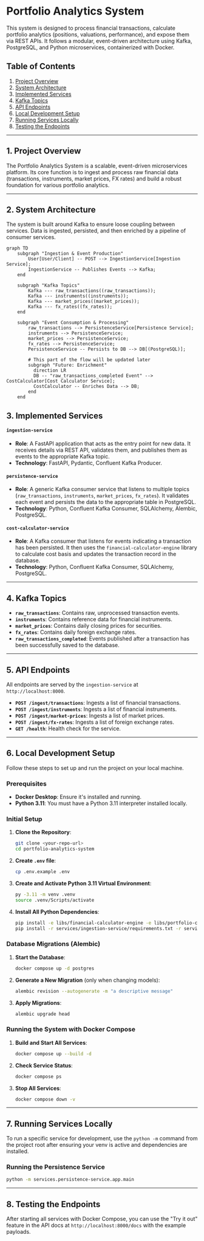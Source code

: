 
# Portfolio Analytics System

This system is designed to process financial transactions, calculate portfolio analytics (positions, valuations, performance), and expose them via REST APIs. It follows a modular, event-driven architecture using Kafka, PostgreSQL, and Python microservices, containerized with Docker.

## Table of Contents

1.  [Project Overview](#1-project-overview)
2.  [System Architecture](#2-system-architecture)
3.  [Implemented Services](#3-implemented-services)
4.  [Kafka Topics](#4-kafka-topics)
5.  [API Endpoints](#5-api-endpoints)
6.  [Local Development Setup](#6-local-development-setup)
7.  [Running Services Locally](#7-running-services-locally)
8.  [Testing the Endpoints](#8-testing-the-endpoints)

---

## 1. Project Overview

The Portfolio Analytics System is a scalable, event-driven microservices platform. Its core function is to ingest and process raw financial data (transactions, instruments, market prices, FX rates) and build a robust foundation for various portfolio analytics.

---

## 2. System Architecture

The system is built around Kafka to ensure loose coupling between services. Data is ingested, persisted, and then enriched by a pipeline of consumer services.

```mermaid
graph TD
    subgraph "Ingestion & Event Production"
        User[User/Client] -- POST --> IngestionService[Ingestion Service];
        IngestionService -- Publishes Events --> Kafka;
    end

    subgraph "Kafka Topics"
        Kafka --- raw_transactions((raw_transactions));
        Kafka --- instruments((instruments));
        Kafka --- market_prices((market_prices));
        Kafka --- fx_rates((fx_rates));
    end

    subgraph "Event Consumption & Processing"
        raw_transactions --> PersistenceService[Persistence Service];
        instruments --> PersistenceService;
        market_prices --> PersistenceService;
        fx_rates --> PersistenceService;
        PersistenceService -- Persists to DB --> DB[(PostgreSQL)];
        
        # This part of the flow will be updated later
        subgraph "Future: Enrichment"
          direction LR
          DB -- "raw_transactions_completed Event" --> CostCalculator[Cost Calculator Service];
          CostCalculator -- Enriches Data --> DB;
        end
    end
````

## 3\. Implemented Services

#### `ingestion-service`

  * **Role**: A FastAPI application that acts as the entry point for new data. It receives details via REST API, validates them, and publishes them as events to the appropriate Kafka topic.
  * **Technology**: FastAPI, Pydantic, Confluent Kafka Producer.

#### `persistence-service`

  * **Role**: A generic Kafka consumer service that listens to multiple topics (`raw_transactions`, `instruments`, `market_prices`, `fx_rates`). It validates each event and persists the data to the appropriate table in PostgreSQL.
  * **Technology**: Python, Confluent Kafka Consumer, SQLAlchemy, Alembic, PostgreSQL.

#### `cost-calculator-service`

  * **Role**: A Kafka consumer that listens for events indicating a transaction has been persisted. It then uses the `financial-calculator-engine` library to calculate cost basis and updates the transaction record in the database.
  * **Technology**: Python, Confluent Kafka Consumer, SQLAlchemy, PostgreSQL.

-----

## 4\. Kafka Topics

  * **`raw_transactions`**: Contains raw, unprocessed transaction events.
  * **`instruments`**: Contains reference data for financial instruments.
  * **`market_prices`**: Contains daily closing prices for securities.
  * **`fx_rates`**: Contains daily foreign exchange rates.
  * **`raw_transactions_completed`**: Events published after a transaction has been successfully saved to the database.

-----

## 5\. API Endpoints

All endpoints are served by the `ingestion-service` at `http://localhost:8000`.

  * **`POST /ingest/transactions`**: Ingests a list of financial transactions.
  * **`POST /ingest/instruments`**: Ingests a list of financial instruments.
  * **`POST /ingest/market-prices`**: Ingests a list of market prices.
  * **`POST /ingest/fx-rates`**: Ingests a list of foreign exchange rates.
  * **`GET /health`**: Health check for the service.

-----

## 6\. Local Development Setup

Follow these steps to set up and run the project on your local machine.

### Prerequisites

  * **Docker Desktop**: Ensure it's installed and running.
  * **Python 3.11**: You must have a Python 3.11 interpreter installed locally.

### Initial Setup

1.  **Clone the Repository**:
    ```bash
    git clone <your-repo-url>
    cd portfolio-analytics-system
    ```
2.  **Create `.env` file**:
    ```bash
    cp .env.example .env
    ```
3.  **Create and Activate Python 3.11 Virtual Environment**:
    ```bash
    py -3.11 -m venv .venv
    source .venv/Scripts/activate
    ```
4.  **Install All Python Dependencies**:
    ```bash
    pip install -e libs/financial-calculator-engine -e libs/portfolio-common
    pip install -r services/ingestion-service/requirements.txt -r services/persistence-service/requirements.txt -r services/cost-calculator-service/requirements.txt
    ```

### Database Migrations (Alembic)

1.  **Start the Database**:
    ```bash
    docker compose up -d postgres
    ```
2.  **Generate a New Migration** (only when changing models):
    ```bash
    alembic revision --autogenerate -m "a descriptive message"
    ```
3.  **Apply Migrations**:
    ```bash
    alembic upgrade head
    ```

### Running the System with Docker Compose

1.  **Build and Start All Services**:
    ```bash
    docker compose up --build -d
    ```
2.  **Check Service Status**:
    ```bash
    docker compose ps
    ```
3.  **Stop All Services**:
    ```bash
    docker compose down -v
    ```

-----

## 7\. Running Services Locally

To run a specific service for development, use the `python -m` command from the project root after ensuring your venv is active and dependencies are installed.

### Running the Persistence Service

```bash
python -m services.persistence-service.app.main
```

-----

## 8\. Testing the Endpoints

After starting all services with Docker Compose, you can use the "Try it out" feature in the API docs at `http://localhost:8000/docs` with the example payloads.

````
